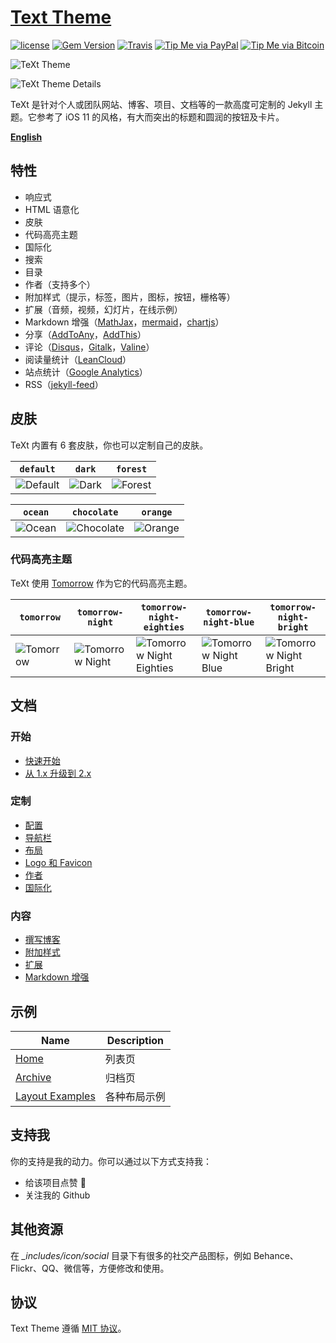 # [Text Theme](https://github.com/rekeryang/jekyll-text-theme)

[![license](https://img.shields.io/github/license/rekeryang/jekyll-text-theme.svg)](https://github.com/rekeryang/jekyll-text-theme/blob/master/LICENSE)
[![Gem Version](https://img.shields.io/gem/v/jekyll-text-theme.svg)](https://github.com/rekeryang/jekyll-text-theme/releases)
[![Travis](https://img.shields.io/travis/rekeryang/jekyll-text-theme.svg)](https://travis-ci.org/rekeryang/jekyll-text-theme)
[![Tip Me via PayPal](https://img.shields.io/badge/PayPal-tip%20me-1462ab.svg?logo=paypal)](https://www.paypal.me/kitian616)
[![Tip Me via Bitcoin](https://img.shields.io/badge/Bitcoin-tip%20me-f7931a.svg?logo=bitcoin)](https://raw.githubusercontent.com/rekeryang/jekyll-text-theme/master/docs/assets/images/3Fkufxcw2xd8HnaRJBNK4ccdtkUDyyNu4V.jpg)

![TeXt Theme](https://raw.githubusercontent.com/rekeryang/jekyll-text-theme/master/screenshots/TeXt-home.jpg)

![TeXt Theme Details](https://raw.githubusercontent.com/rekeryang/jekyll-text-theme/master/screenshots/TeXt-layouts.png)

TeXt 是针对个人或团队网站、博客、项目、文档等的一款高度可定制的 Jekyll 主题。它参考了 iOS 11 的风格，有大而突出的标题和圆润的按钮及卡片。

**[English](https://github.com/rekeryang/jekyll-text-theme/blob/master/README.md)**

## 特性

- 响应式
- HTML 语意化
- 皮肤
- 代码高亮主题
- 国际化
- 搜索
- 目录
- 作者（支持多个）
- 附加样式（提示，标签，图片，图标，按钮，栅格等）
- 扩展（音频，视频，幻灯片，在线示例）
- Markdown 增强（[MathJax](https://www.mathjax.org/)，[mermaid](https://mermaidjs.github.io/)，[chartjs](http://www.chartjs.org/)）
- 分享（[AddToAny](https://www.addtoany.com/)，[AddThis](https://www.addthis.com/)）
- 评论（[Disqus](https://disqus.com/)，[Gitalk](https://gitalk.github.io/)，[Valine](https://valine.js.org/en/)）
- 阅读量统计（[LeanCloud](https://leancloud.cn/)）
- 站点统计（[Google Analytics](https://analytics.google.com/analytics/web/)）
- RSS（[jekyll-feed](https://github.com/jekyll/jekyll-feed)）

## 皮肤

TeXt 内置有 6 套皮肤，你也可以定制自己的皮肤。

| `default` | `dark` | `forest` |
| --- |  --- | --- |
| ![Default](https://raw.githubusercontent.com/rekeryang/jekyll-text-theme/master/screenshots/skins_default.jpg) | ![Dark](https://raw.githubusercontent.com/rekeryang/jekyll-text-theme/master/screenshots/skins_dark.jpg) | ![Forest](https://raw.githubusercontent.com/rekeryang/jekyll-text-theme/master/screenshots/skins_forest.jpg) |

| `ocean` | `chocolate` | `orange` |
| --- |  --- | --- |
| ![Ocean](https://raw.githubusercontent.com/rekeryang/jekyll-text-theme/master/screenshots/skins_ocean.jpg) | ![Chocolate](https://raw.githubusercontent.com/rekeryang/jekyll-text-theme/master/screenshots/skins_chocolate.jpg) | ![Orange](https://raw.githubusercontent.com/rekeryang/jekyll-text-theme/master/screenshots/skins_orange.jpg) |

### 代码高亮主题

TeXt 使用 [Tomorrow](https://github.com/chriskempson/tomorrow-theme) 作为它的代码高亮主题。

| `tomorrow` | `tomorrow-night` | `tomorrow-night-eighties` | `tomorrow-night-blue` | `tomorrow-night-bright` |
| --- |  --- | --- | --- |  --- |
| ![Tomorrow](https://raw.githubusercontent.com/rekeryang/jekyll-text-theme/master/screenshots/highlight_tomorrow.png) | ![Tomorrow Night](https://raw.githubusercontent.com/rekeryang/jekyll-text-theme/master/screenshots/highlight_tomorrow-night.png) | ![Tomorrow Night Eighties](https://raw.githubusercontent.com/rekeryang/jekyll-text-theme/master/screenshots/highlight_tomorrow-night-eighties.png) | ![Tomorrow Night Blue](https://raw.githubusercontent.com/rekeryang/jekyll-text-theme/master/screenshots/highlight_tomorrow-night-blue.png) | ![Tomorrow Night Bright](https://raw.githubusercontent.com/rekeryang/jekyll-text-theme/master/screenshots/highlight_tomorrow-night-bright.png) |

## 文档

### 开始

- [快速开始](https://rekeryang.com/jekyll-text-theme/docs/zh/quick-start)
- [从 1.x 升级到 2.x](https://rekeryang.com/jekyll-text-theme/docs/zh/update-from-1-to-2)

### 定制

- [配置](https://rekeryang.com/jekyll-text-theme/docs/zh/configuration)
- [导航栏](https://rekeryang.com/jekyll-text-theme/docs/zh/navigation)
- [布局](https://rekeryang.com/jekyll-text-theme/docs/zh/layouts)
- [Logo 和 Favicon](https://rekeryang.com/jekyll-text-theme/docs/zh/logo-and-favicon)
- [作者](https://rekeryang.com/jekyll-text-theme/docs/zh/authors)
- [国际化](https://rekeryang.com/jekyll-text-theme/docs/zh/i18n)

### 内容

- [撰写博客](https://rekeryang.com/jekyll-text-theme/docs/zh/writing-posts)
- [附加样式](https://rekeryang.com/jekyll-text-theme/docs/zh/additional-styles)
- [扩展](https://rekeryang.com/jekyll-text-theme/docs/zh/extensions)
- [Markdown 增强](https://rekeryang.com/jekyll-text-theme/docs/zh/markdown-enhancements)

## 示例

| Name | Description |
| --- | --- |
| [Home](https://rekeryang.com/jekyll-text-theme/test/) | 列表页 |
| [Archive](https://rekeryang.com/jekyll-text-theme/archive.html) | 归档页 |
| [Layout Examples](https://rekeryang.com/jekyll-text-theme/samples.html) | 各种布局示例 |

## 支持我

你的支持是我的动力。你可以通过以下方式支持我：

- 给该项目点赞 🌟
- 关注我的 Github


## 其他资源

在 *_includes/icon/social* 目录下有很多的社交产品图标，例如 Behance、Flickr、QQ、微信等，方便修改和使用。

## 协议

Text Theme 遵循 [MIT 协议](https://github.com/rekeryang/jekyll-text-theme/blob/master/LICENSE)。
